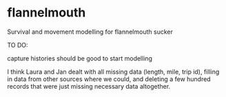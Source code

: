 # flannelmouth
Survival and movement modelling for flannelmouth sucker

TO DO:

capture histories should be good to start modelling

I think Laura and Jan dealt with all missing data (length, mile, trip id), filling in data from other sources where we could, and deleting a few hundred records that were just missing necessary data altogether.
